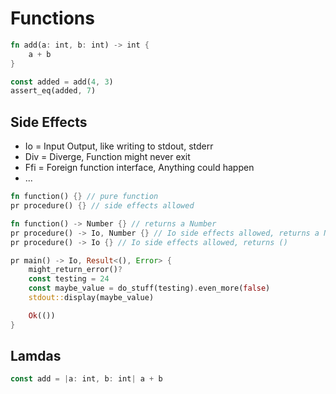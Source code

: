 # Functions

```rust
fn add(a: int, b: int) -> int {
	a + b
}

const added = add(4, 3)
assert_eq(added, 7)
```

## Side Effects

- Io = Input Output, like writing to stdout, stderr
- Div = Diverge, Function might never exit
- Ffi = Foreign function interface, Anything could happen
- ...

```rust
fn function() {} // pure function
pr procedure() {} // side effects allowed
```

```rust
fn function() -> Number {} // returns a Number
pr procedure() -> Io, Number {} // Io side effects allowed, returns a Number
pr procedure() -> Io {} // Io side effects allowed, returns ()
```

```rust
pr main() -> Io, Result<(), Error> {
	might_return_error()?
	const testing = 24
	const maybe_value = do_stuff(testing).even_more(false)
	stdout::display(maybe_value)

	Ok(())
}
```

## Lamdas

```rust
const add = |a: int, b: int| a + b
```
